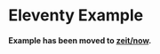 # Eleventy Example

#### Example has been moved to [zeit/now](https://github.com/zeit/now/tree/master/examples/eleventy).
